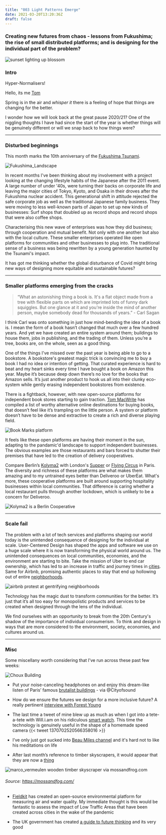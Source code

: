 ```yaml
---
title: "003 Light Patterns Emerge"
date: 2021-03-20T13:20:36Z
draft: false
---
```


### Creating new futures from chaos - lessons from Fukushima; the rise of small distributed platforms; and is designing for the individual part of the problem?

![sunset lighting up blossom](/img/sunset_march21.jpg)

### Intro

Hyper-Normalisers!

Hello, its me [Tom](/about/what-i-do/)

Spring is in the air and *whisper it* there is a feeling of hope that things are changing for the better. 

I wonder how we will look back at the great pause 2020/21? One of the niggling thoughts I have had since the start of the year is whether things will be genuinely different or will we snap back to how things were? 

- - - - - 

### Disturbed beginnings

This month marks the 10th anniversary of the [Fukushima Tsunami](https://www.nytimes.com/2021/03/10/world/asia/fukushima-japan-nuclear-anniversary.html?searchResultPosition=1). 

![Fukushima_Landscape](/img/Fukushima_Landscape2.png)

In recent months I've been thinking about my involvement with a project looking at the changing lifestyle habits of the Japanese after the 2011 event. A large number of under '40s, were turning their backs on corporate life and leaving the major cities of Tokyo, Kyoto, and Osaka in their droves after the Fukushima nuclear accident. This generational shift in attitude rejected the safe corporate job as well as the traditional Japanese family business. They were moving to less well-known parts of Japan to set up new kinds of businesses: Surf shops that doubled up as record shops and record shops that were also coffee shops. 

Characterising this new wave of enterprises was how they did business; through cooperation and mutual benefit. Not only with one another but also with the local culture. These smaller enterprises operated like open platforms for communities and other businesses to plug into. The traditional sense of a business was being rewritten by a young generation haunted by the Tsunami's impact. 

It has got me thinking whether the global disturbance of Covid might bring new ways of designing more equitable and sustainable futures? 
 
- - - - - 
### Smaller platforms emerging from the cracks 

>“What an astonishing thing a book is. It's a flat object made from a tree with flexible parts on which are imprinted lots of funny dark squiggles. But one glance at it and you're inside the mind of another person, maybe somebody dead for thousands of years.” - Carl Sagan

I think Carl was onto something in just how mind-bending the idea of a book is. I mean the form of a book hasn’t changed that much over a few hundred years. And yet we have created an entire system around them; buildings to house them, jobs in publishing, and the trading of them. Unless you’re a tree, books are, on the whole, seen as a good thing. 

One of the things I've missed over the past year is being able to go to a bookstore. A bookstore's greatest magic trick is convincing me to buy a book I had no idea or intention of getting. That curated experience is hard to beat and my heart sinks every time I have bought a book on Amazon this year. Maybe it’s because deep down there’s no love for the books that Amazon sells. It’s just another product to hook us all into their clunky eco-system while gently erasing independent bookstores from existence.

There is a fightback, however, with new open-source platforms for independent book stores starting to gain traction. [Tom MacWrite](https://macwright.com/2020/12/24/the-new-reading-stack.html) has compiled a list of worthy alternative online destinations for buying books, that doesn’t feel like it’s trampling on the little person. A system or platform doesn’t have to be dense and extractive to create a rich and diverse playing field. 

![Book Marks platform](/img/bookmarks.png)

It feels like these open platforms are having their moment in the sun, adapting to the pandamic'd landscape to support independent businesses. The obvious examples are those restaurants and bars forced to shutter their premises that have led to the creation of delivery cooperatives.  

Compare Berlin’s [Kolyma2](https://www.kolyma2.de/en/) with London's [Supper](https://supper.london/home) or [Flying Circus](https://flyingcircusparis.com) in Paris. The diversity and richness of these platforms are what makes them amazing and to my untrained eyes better than Deliveroo or UberEat. What's more, these cooperative platforms are built around supporting hospitality businesses within local communities. That difference is caring whether a local restaurant pulls through another lockdown, which is unlikely to be a concern for Deliveroo.
 
![Kolyma2 is a Berlin Cooperative](/img/Kolyma2.png)

- - - - - 
### Scale fail 

The problem with a lot of tech services and platforms shaping our world today is the unintended consequence of designing for the individual at scale. User-Centered Design has shaped the apps and software we use on a huge scale where it is now transforming the physical world around us. The unintended consequences on local communities, economies, and the environment are starting to bite. Take the mission of Uber to end car ownership, which has led to an increase in traffic and journey times in [cities](https://www.theverge.com/2019/11/5/20947737/uber-lyft-cities-congestion-pollution-income-inequality-nyu). Same for Airbnb, promising authentic places to stay that end up hollowing out of entire [neighborhoods](https://www.bbc.co.uk/news/business-45083954). 

![airbnb protest at gentrifying neighborhoods](/img/airbnb_destroys2.jpg)

Technology has the magic dust to transform communities for the better. It’s just that it’s all too easy for monopolistic products and services to be created when designed through the lens of the individual. 

We find ourselves with an opportunity to break from the 20th Century's shadow of the importance of individual consumerism. To think and design in ways that are more considered to the environment, society, economies, and cultures around us. 

- - - - 
### Misc

Some miscellany worth considering that I’ve run across these past few weeks:

![Choux Building](https://darkroom.ribaj.com/800/30d9af9ccce7df6b42040816f3630f4e:4072e34a772df8c224c9bb3f0386047d/les-choux-de-cre-teil-apartment-blocks-designed-by-ge-rard-grandval-1966-74)

* Put your noise-canceling headphones on and enjoy this dream-like listen of Paris’ famous [brutalist buildings](https://www.ribaj.com/culture/brutalism-sound-concrete-paris-ian-chambers-robin-wilson) - via @Cityofsound 

* How do we ensure the futures we design for a more inclusive future? A really pertinent [interview with Forest Young](https://eyeondesign.aiga.org/creative-director-and-teacher-forest-young-on-designing-a-more-inclusive-future/) 

* The last time a tweet of mine blew up as much as when I got into a tete-a-tete with Will.i.am on his ridiculous [smart watch](https://www.theverge.com/2014/11/5/7162861/will-i-am-puls-smartwatch-is-terrible). This time the technology is genuinely useful in the shape of a homemade speed camera {{< tweet 1370702520566358016 >}}

* I’ve only just got sucked into [Beau Miles channel](https://www.youtube.com/watch?v=rxCghemtjjM) and it's hard not to like his meditations on life 

* After last month’s reference to timber skyscrapers, it would appear that they are now a [thing](https://mossandfog.com/the-dutch-mountains-a-cross-laminated-timber-skyscraper-for-the-netherlands/)

![marco_vermeulen wooden timber skyscraper via mossandfrog.com](/img/marco_vermeulen.jpeg)
###### *Source: https://mossandfog.com/*

* [Fieldkit](https://www.fieldkit.org/) has created an open-source environmental platform for measuring air and water quality. My immediate thought is this would be fantastic to assess the impact of Low Traffic Areas that have been created across cities in the wake of the pandemic

* The UK government has created [a guide to future thinking](https://assets.publishing.service.gov.uk/government/uploads/system/uploads/attachment_data/file/964195/A_brief_guide_to_futures_thinking_and_foresight.pdf) and its very good 